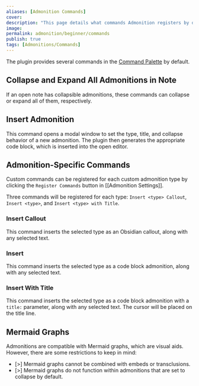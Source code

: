 ```yaml
---
aliases: [Admonition Commands]
cover: 
description: "This page details what commands Admonition registers by default."
image: 
permalink: admonition/beginner/commands
publish: true
tags: [Admonitions/Commands]
---
```


The plugin provides several commands in the [Command Palette](https://help.obsidian.md/Plugins/Command+palette "Obsidian") by default.

## Collapse and Expand All Admonitions in Note

If an open note has collapsible admonitions, these commands can collapse or expand all of them, respectively.

## Insert Admonition

This command opens a modal window to set the type, title, and collapse behavior of a new admonition. The plugin then generates the appropriate code block, which is inserted into the open editor.

## Admonition-Specific Commands

Custom commands can be registered for each custom admonition type by clicking the `Register Commands` button in [[Admonition Settings]].

Three commands will be registered for each type: `Insert <type> Callout`, `Insert <type>`, and `Insert <type> with Title`.

### Insert Callout

This command inserts the selected type as an Obsidian callout, along with any selected text.

### Insert

This command inserts the selected type as a code block admonition, along with any selected text.

### Insert With Title

This command inserts the selected type as a code block admonition with a `title:` parameter, along with any selected text. The cursor will be placed on the title line.

## Mermaid Graphs

Admonitions are compatible with Mermaid graphs, which are visual aids. However, there are some restrictions to keep in mind:

-   [>] Mermaid graphs cannot be combined with embeds or transclusions.
-   [>] Mermaid graphs do not function within admonitions that are set to collapse by default.
